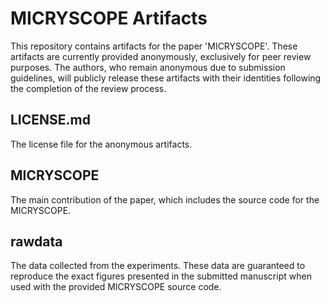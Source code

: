 # MICRYSCOPE Artifacts

This repository contains artifacts for the paper 'MICRYSCOPE'. These artifacts are currently provided anonymously, exclusively for peer review purposes. The authors, who remain anonymous due to submission guidelines, will publicly release these artifacts with their identities following the completion of the review process.

## LICENSE.md

The license file for the anonymous artifacts.

## MICRYSCOPE

The main contribution of the paper, which includes the source code for the MICRYSCOPE.



## rawdata

The data collected from the experiments. These data are guaranteed to reproduce the exact figures presented in the submitted manuscript when used with the provided MICRYSCOPE source code.
